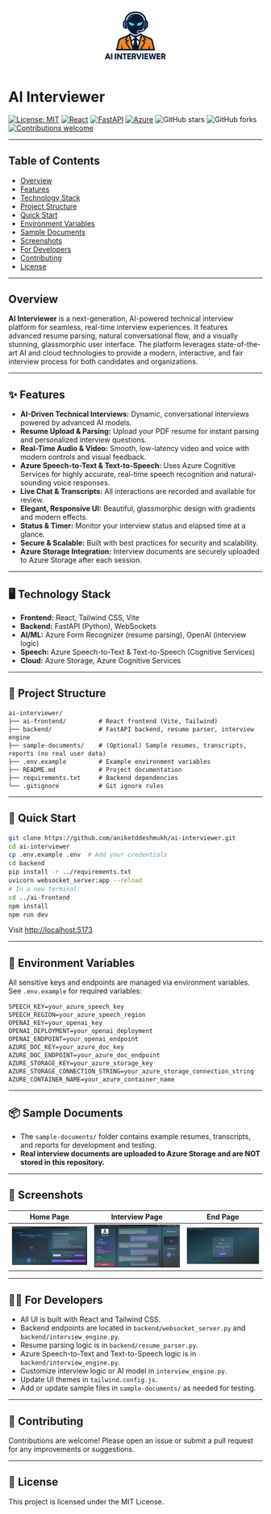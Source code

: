 <!-- Banner -->
<p align="center">
  <img src="ai-frontend/gemini4.svg" alt="AI Interviewer Logo" width="180"/>
</p>

# AI Interviewer

[![License: MIT](https://img.shields.io/badge/License-MIT-blue.svg)](LICENSE)
[![React](https://img.shields.io/badge/Frontend-React-blue?logo=react)](https://react.dev/)
[![FastAPI](https://img.shields.io/badge/Backend-FastAPI-green?logo=fastapi)](https://fastapi.tiangolo.com/)
[![Azure](https://img.shields.io/badge/AI-Azure-blue?logo=microsoft-azure)](https://azure.microsoft.com/)
![GitHub stars](https://img.shields.io/github/stars/aniketddeshmukh/ai-interviewer?style=social)
![GitHub forks](https://img.shields.io/github/forks/aniketddeshmukh/ai-interviewer?style=social)
[![Contributions welcome](https://img.shields.io/badge/contributions-welcome-brightgreen.svg?style=flat)](CONTRIBUTING.md)

---

## Table of Contents

- [Overview](#overview)
- [Features](#-features)
- [Technology Stack](#-technology-stack)
- [Project Structure](#-project-structure)
- [Quick Start](#-quick-start)
- [Environment Variables](#-environment-variables)
- [Sample Documents](#-sample-documents)
- [Screenshots](#-screenshots)
- [For Developers](#-for-developers)
- [Contributing](#-contributing)
- [License](#-license)

---

## Overview

**AI Interviewer** is a next-generation, AI-powered technical interview platform for seamless, real-time interview experiences. It features advanced resume parsing, natural conversational flow, and a visually stunning, glassmorphic user interface. The platform leverages state-of-the-art AI and cloud technologies to provide a modern, interactive, and fair interview process for both candidates and organizations.

---

## ✨ Features

- **AI-Driven Technical Interviews:** Dynamic, conversational interviews powered by advanced AI models.
- **Resume Upload & Parsing:** Upload your PDF resume for instant parsing and personalized interview questions.
- **Real-Time Audio & Video:** Smooth, low-latency video and voice with modern controls and visual feedback.
- **Azure Speech-to-Text & Text-to-Speech:** Uses Azure Cognitive Services for highly accurate, real-time speech recognition and natural-sounding voice responses.
- **Live Chat & Transcripts:** All interactions are recorded and available for review.
- **Elegant, Responsive UI:** Beautiful, glassmorphic design with gradients and modern effects.
- **Status & Timer:** Monitor your interview status and elapsed time at a glance.
- **Secure & Scalable:** Built with best practices for security and scalability.
- **Azure Storage Integration:** Interview documents are securely uploaded to Azure Storage after each session.

---

## 🖥️ Technology Stack

- **Frontend:** React, Tailwind CSS, Vite
- **Backend:** FastAPI (Python), WebSockets
- **AI/ML:** Azure Form Recognizer (resume parsing), OpenAI (interview logic)
- **Speech:** Azure Speech-to-Text & Text-to-Speech (Cognitive Services)
- **Cloud:** Azure Storage, Azure Cognitive Services

---

## 📁 Project Structure

```
ai-interviewer/
├── ai-frontend/         # React frontend (Vite, Tailwind)
├── backend/             # FastAPI backend, resume parser, interview engine
├── sample-documents/    # (Optional) Sample resumes, transcripts, reports (no real user data)
├── .env.example         # Example environment variables
├── README.md            # Project documentation
├── requirements.txt     # Backend dependencies
└── .gitignore           # Git ignore rules
```

---

## 🚀 Quick Start

```sh
git clone https://github.com/aniketddeshmukh/ai-interviewer.git
cd ai-interviewer
cp .env.example .env  # Add your credentials
cd backend
pip install -r ../requirements.txt
uvicorn websocket_server:app --reload
# In a new terminal:
cd ../ai-frontend
npm install
npm run dev
```

Visit [http://localhost:5173](http://localhost:5173)

---

## 🔐 Environment Variables

All sensitive keys and endpoints are managed via environment variables. See `.env.example` for required variables:

```
SPEECH_KEY=your_azure_speech_key
SPEECH_REGION=your_azure_speech_region
OPENAI_KEY=your_openai_key
OPENAI_DEPLOYMENT=your_openai_deployment
OPENAI_ENDPOINT=your_openai_endpoint
AZURE_DOC_KEY=your_azure_doc_key
AZURE_DOC_ENDPOINT=your_azure_doc_endpoint
AZURE_STORAGE_KEY=your_azure_storage_key
AZURE_STORAGE_CONNECTION_STRING=your_azure_storage_connection_string
AZURE_CONTAINER_NAME=your_azure_container_name
```

---

## 📦 Sample Documents

- The `sample-documents/` folder contains example resumes, transcripts, and reports for development and testing.
- **Real interview documents are uploaded to Azure Storage and are NOT stored in this repository.**

---

## 📸 Screenshots

| Home Page                                               | Interview Page                                | End Page                                |
| ------------------------------------------------------- | --------------------------------------------- | --------------------------------------- |
| ![](ai-frontend/src/assets/homePage.png) | ![](ai-frontend/src/assets/interviewPage.png) | ![](ai-frontend/src/assets/endPage.png) |

---

## 🧑‍💻 For Developers

- All UI is built with React and Tailwind CSS.
- Backend endpoints are located in `backend/websocket_server.py` and `backend/interview_engine.py`.
- Resume parsing logic is in `backend/resume_parser.py`.
- Azure Speech-to-Text and Text-to-Speech logic is in `backend/interview_engine.py`.
- Customize interview logic or AI model in `interview_engine.py`.
- Update UI themes in `tailwind.config.js`.
- Add or update sample files in `sample-documents/` as needed for testing.

---

## 🤝 Contributing

Contributions are welcome! Please open an issue or submit a pull request for any improvements or suggestions.

---

## 📄 License

This project is licensed under the MIT License.
